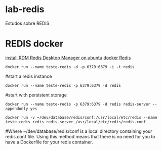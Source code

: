 # lab-redis
Estudos sobre REDIS

# REDIS docker

[install RDM Redis Desktop Manager on ubuntu](https://snapcraft.io/install/redis-desktop-manager/ubuntu)
[docker Redis](https://hub.docker.com/_/redis)

```
docker run --name teste-redis -d -p 6379:6379 -i -t redis
```

#start a redis instance
```
docker run --name teste-redis -p 6379:6379 -d redis
```

#start with persistent storage
```
docker run --name teste-redis -p 6379:6379 -d redis redis-server --appendonly yes
```
```
docker run -v ~/dev/database/redis/conf:/usr/local/etc/redis --name teste-redis redis redis-server /usr/local/etc/redis/redis.conf
```

#Where ~/dev/database/redis/conf is a local directory containing your redis.conf file. Using this method means that there is no need for you to have a Dockerfile for your redis container.